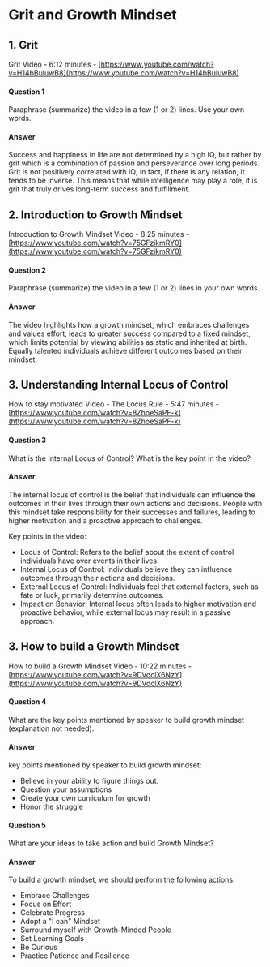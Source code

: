 # Grit and Growth Mindset

## 1. Grit
Grit Video - 6:12 minutes - [https://www.youtube.com/watch?v=H14bBuluwB8](https://www.youtube.com/watch?v=H14bBuluwB8)

#### Question 1
Paraphrase (summarize) the video in a few (1 or 2) lines. Use your own words.

#### Answer 

Success and happiness in life are not determined by a high IQ, but rather by grit which is a combination of passion and perseverance over long periods. Grit is not positively correlated with IQ; in fact, if there is any relation, it tends to be inverse. This means that while intelligence may play a role, it is grit that truly drives long-term success and fulfillment.

## 2. Introduction to Growth Mindset

Introduction to Growth Mindset Video - 8:25 minutes - [https://www.youtube.com/watch?v=75GFzikmRY0](https://www.youtube.com/watch?v=75GFzikmRY0)

#### Question 2
Paraphrase (summarize) the video in a few (1 or 2) lines in your own words.

#### Answer 

The video highlights how a growth mindset, which embraces challenges and values effort, leads to greater success compared to a fixed mindset, which limits potential by viewing abilities as static and inherited at birth. Equally talented individuals achieve different outcomes based on their mindset.

## 3. Understanding Internal Locus of Control

How to stay motivated Video - The Locus Rule - 5:47 minutes - [https://www.youtube.com/watch?v=8ZhoeSaPF-k](https://www.youtube.com/watch?v=8ZhoeSaPF-k)

#### Question 3
What is the Internal Locus of Control? What is the key point in the video?

#### Answer

The internal locus of control is the belief that individuals can influence the outcomes in their lives through their own actions and decisions. People with this mindset take responsibility for their successes and failures, leading to higher motivation and a proactive approach to challenges.

Key points in the video:

- Locus of Control: Refers to the belief about the extent of control individuals have over events in their lives.
- Internal Locus of Control: Individuals believe they can influence outcomes through their actions and decisions.
- External Locus of Control: Individuals feel that external factors, such as fate or luck, primarily determine outcomes.
- Impact on Behavior: Internal locus often leads to higher motivation and proactive behavior, while external locus may result in a passive approach.



## 3. How to build a Growth Mindset

How to build a Growth Mindset Video - 10:22 minutes - [https://www.youtube.com/watch?v=9DVdclX6NzY](https://www.youtube.com/watch?v=9DVdclX6NzY)

#### Question 4
What are the key points mentioned by speaker to build growth mindset (explanation not needed).

#### Answer
key points mentioned by speaker to build growth mindset:

- Believe in your ability to figure things out.
- Question your assumptions
- Create your own curriculum for growth
- Honor the struggle

#### Question 5
What are your ideas to take action and build Growth Mindset?

#### Answer 
To build a growth mindset, we should perform the following actions:

- Embrace Challenges
- Focus on Effort
- Celebrate Progress
- Adopt a "I can" Mindset
- Surround myself with Growth-Minded People
- Set Learning Goals
- Be Curious
- Practice Patience and Resilience


